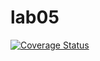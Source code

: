 # lab05

[![Coverage Status](https://coveralls.io/repos/github/mkkazakova/lab05/badge.svg?branch=master)](https://coveralls.io/github/mkkazakova/lab05?branch=master)
